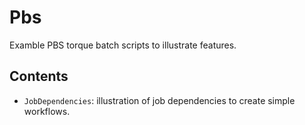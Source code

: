 Pbs
===

Examble PBS torque batch scripts to illustrate features.

Contents
--------
* `JobDependencies`: illustration of job dependencies to create simple
    workflows.
